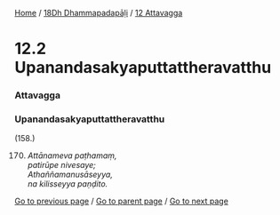 
[Home](/) / [18Dh Dhammapadapāḷi](/tipitaka/18Dh.md) / [12 Attavagga](/tipitaka/18Dh/12.md)

# 12.2 Upanandasakyaputtattheravatthu

### Attavagga

### Upanandasakyaputtattheravatthu

(158.)

170. _Attānameva paṭhamaṃ,_  
_patirūpe nivesaye;_  
_Athaññamanusāseyya,_  
_na kilisseyya paṇḍito._  


[Go to previous page](/tipitaka/18Dh/12/12.1.md) / [Go to parent page](/tipitaka/18Dh/12.md) / [Go to next page](/tipitaka/18Dh/12/12.3.md)


